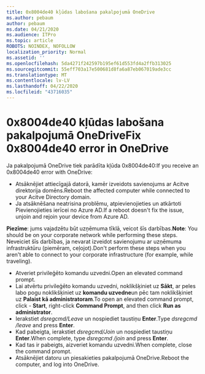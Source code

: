 ```yaml
---
title: 0x8004de40 kļūdas labošana pakalpojumā OneDrive
ms.author: pebaum
author: pebaum
ms.date: 04/21/2020
ms.audience: ITPro
ms.topic: article
ROBOTS: NOINDEX, NOFOLLOW
localization_priority: Normal
ms.assetid: ''
ms.openlocfilehash: 5da4271f242597b195ef61d553fd4a2ffb313025
ms.sourcegitcommit: 55eff703a17e500681d8fa6a87eb067019ade3cc
ms.translationtype: MT
ms.contentlocale: lv-LV
ms.lasthandoff: 04/22/2020
ms.locfileid: "43716035"
---
```

# <a name="fix-0x8004de40-error-in-onedrive"></a><span data-ttu-id="d6730-102">0x8004de40 kļūdas labošana pakalpojumā OneDrive</span><span class="sxs-lookup"><span data-stu-id="d6730-102">Fix 0x8004de40 error in OneDrive</span></span>

<span data-ttu-id="d6730-103">Ja pakalpojumā OneDrive tiek parādīta kļūda 0x8004de40:</span><span class="sxs-lookup"><span data-stu-id="d6730-103">If you receive an 0x8004de40 error with OneDrive:</span></span>

- <span data-ttu-id="d6730-104">Atsāknējiet attiecīgajā datorā, kamēr izveidots savienojums ar Acitve direktorija domēns.</span><span class="sxs-lookup"><span data-stu-id="d6730-104">Reboot the affected computer while connected to your Acitve Directory domain.</span></span>
- <span data-ttu-id="d6730-105">Ja atsāknēšana neatrisina problēmu, atpievienojieties un atkārtoti Pievienojieties ierīcei no Azure AD.</span><span class="sxs-lookup"><span data-stu-id="d6730-105">If a reboot doesn't fix the issue, unjoin and rejoin your device from Azure AD.</span></span> 

<span data-ttu-id="d6730-106">**Piezīme**: jums vajadzētu būt uzņēmuma tīklā, veicot šīs darbības.</span><span class="sxs-lookup"><span data-stu-id="d6730-106">**Note**: You should be on your corporate network while performing these steps.</span></span> <span data-ttu-id="d6730-107">Neveiciet šīs darbības, ja nevarat izveidot savienojumu ar uzņēmuma infrastruktūru (piemēram, ceļojot).</span><span class="sxs-lookup"><span data-stu-id="d6730-107">Don't perform these steps when you aren't able to connect to your corporate infrastructure (for example, while traveling).</span></span> 

- <span data-ttu-id="d6730-108">Atveriet privileģēto komandu uzvedni.</span><span class="sxs-lookup"><span data-stu-id="d6730-108">Open an elevated command prompt.</span></span> 
- <span data-ttu-id="d6730-109">Lai atvērtu privileģēto komandu uzvedni, noklikšķiniet uz **Sākt**, ar peles labo pogu noklikšķiniet uz **komandu uzvedne**un pēc tam noklikšķiniet uz **Palaist kā administratoram**.</span><span class="sxs-lookup"><span data-stu-id="d6730-109">To open an elevated command prompt, click - **Start**, right-click **Command Prompt**, and then click **Run as administrator**.</span></span>
- <span data-ttu-id="d6730-110">Ierakstiet *dsregcmd/Leave* un nospiediet taustiņu **Enter**.</span><span class="sxs-lookup"><span data-stu-id="d6730-110">Type *dsregcmd /leave* and press **Enter**.</span></span>
- <span data-ttu-id="d6730-111">Kad pabeigta, ierakstiet *dsregcmd/Join* un nospiediet taustiņu **Enter**.</span><span class="sxs-lookup"><span data-stu-id="d6730-111">When complete, type *dsregcmd /join* and press **Enter**.</span></span>
- <span data-ttu-id="d6730-112">Kad tas ir pabeigts, aizveriet komandu uzvedni.</span><span class="sxs-lookup"><span data-stu-id="d6730-112">When complete, close the command prompt.</span></span>
- <span data-ttu-id="d6730-113">Atsāknējiet datoru un piesakieties pakalpojumā OneDrive.</span><span class="sxs-lookup"><span data-stu-id="d6730-113">Reboot the computer, and log into OneDrive.</span></span>